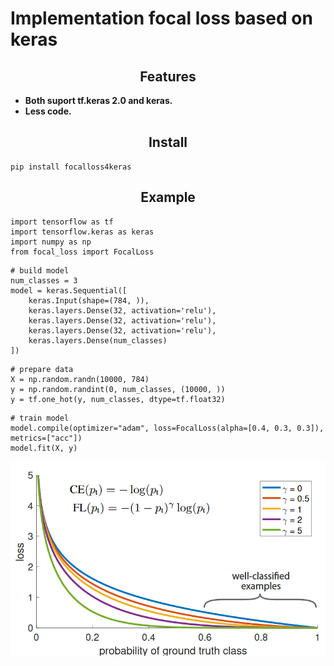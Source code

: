 # Implementation focal loss based on keras 

<h2 align="center">Features</h2>

- **Both suport tf.keras 2.0 and keras.**
- **Less code.**

<h2 align="center">Install</h2>

```
pip install focalloss4keras
```
<h2 align="center">Example</h2>

```
import tensorflow as tf
import tensorflow.keras as keras
import numpy as np
from focal_loss import FocalLoss
```

```
# build model
num_classes = 3
model = keras.Sequential([
    keras.Input(shape=(784, )),
    keras.layers.Dense(32, activation='relu'),
    keras.layers.Dense(32, activation='relu'),
    keras.layers.Dense(32, activation='relu'),
    keras.layers.Dense(num_classes)
])
```

```
# prepare data
X = np.random.randn(10000, 784)
y = np.random.randint(0, num_classes, (10000, ))
y = tf.one_hot(y, num_classes, dtype=tf.float32)
```

```
# train model
model.compile(optimizer="adam", loss=FocalLoss(alpha=[0.4, 0.3, 0.3]), metrics=["acc"])
model.fit(X, y)
```
![](images/img1.png)
